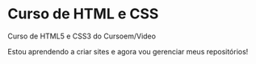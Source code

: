 # Curso de HTML e CSS
 Curso de HTML5 e CSS3 do Cursoem/Video

Estou aprendendo a criar sites e agora vou gerenciar meus repositórios!
